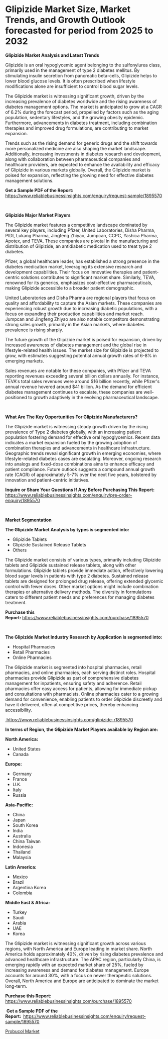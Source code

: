 <p><h1>Glipizide Market Size, Market Trends, and Growth Outlook forecasted for period from 2025 to 2032</h1></p><p><strong>Glipizide Market Analysis and Latest Trends</strong></p>
<p><p>Glipizide is an oral hypoglycemic agent belonging to the sulfonylurea class, primarily used in the management of type 2 diabetes mellitus. By stimulating insulin secretion from pancreatic beta-cells, Glipizide helps to lower blood glucose levels. It is often prescribed when lifestyle modifications alone are insufficient to control blood sugar levels.</p><p>The Glipizide market is witnessing significant growth, driven by the increasing prevalence of diabetes worldwide and the rising awareness of diabetes management options. The market is anticipated to grow at a CAGR of 6.2% during the forecast period, propelled by factors such as the aging population, sedentary lifestyles, and the growing obesity epidemic. Furthermore, advancements in diabetes treatment, including combination therapies and improved drug formulations, are contributing to market expansion. </p><p>Trends such as the rising demand for generic drugs and the shift towards more personalized medicine are also shaping the market landscape. Additionally, increasing investments in diabetes research and development, along with collaboration between pharmaceutical companies and healthcare providers, are expected to enhance the availability and efficacy of Glipizide in various markets globally. Overall, the Glipizide market is poised for expansion, reflecting the growing need for effective diabetes management solutions.</p></p>
<p><strong>Get a Sample PDF of the Report:&nbsp;</strong> <a href="https://www.reliablebusinessinsights.com/enquiry/request-sample/1895570?utm_campaign=2524&utm_medium=2&utm_source=Github&utm_content=ia&utm_term=08032025&utm_id=glipizide">https://www.reliablebusinessinsights.com/enquiry/request-sample/1895570</a></p>
<p>&nbsp;</p>
<p><strong>Glipizide Major Market Players</strong></p>
<p><p>The Glipizide market features a competitive landscape dominated by several key players, including Pfizer, United Laboratories, Disha Pharma, PIDI, Lukang Pharma, Jingfeng Zhiyao, Jumpcan, CCPC, Yashica Pharma, Apotex, and TEVA. These companies are pivotal in the manufacturing and distribution of Glipizide, an antidiabetic medication used to treat type 2 diabetes.</p><p>Pfizer, a global healthcare leader, has established a strong presence in the diabetes medication market, leveraging its extensive research and development capabilities. Their focus on innovative therapies and patient-centric solutions contributes to significant market share. Similarly, TEVA, renowned for its generics, emphasizes cost-effective pharmaceuticals, making Glipizide accessible to a broader patient demographic.</p><p>United Laboratories and Disha Pharma are regional players that focus on quality and affordability to capture the Asian markets. These companies are experiencing robust growth due to increasing diabetic populations, with a focus on expanding their production capabilities and market reach. Jumpcan and Jingfeng Zhiyao are also notable competitors demonstrating strong sales growth, primarily in the Asian markets, where diabetes prevalence is rising sharply.</p><p>The future growth of the Glipizide market is poised for expansion, driven by increased awareness of diabetes management and the global rise in lifestyle-related health issues. The market size for Glipizide is projected to grow, with estimates suggesting potential annual growth rates of 6-8% in emerging markets.</p><p>Sales revenues are notable for these companies, with Pfizer and TEVA reporting revenues exceeding several billion dollars annually. For instance, TEVA's total sales revenues were around $16 billion recently, while Pfizer's annual revenue hovered around $41 billion. As the demand for efficient diabetes management continues to escalate, these companies are well-positioned to growth adaptively in the evolving pharmaceutical landscape.</p></p>
<p>&nbsp;</p>
<p><strong>What Are The Key Opportunities For Glipizide Manufacturers?</strong></p>
<p><p>The Glipizide market is witnessing steady growth driven by the rising prevalence of Type 2 diabetes globally, with an increasing patient population fostering demand for effective oral hypoglycemics. Recent data indicates a market expansion fueled by the growing adoption of combination therapies and advancements in healthcare infrastructure. Geographic trends reveal significant growth in emerging economies, where lifestyle-related diabetes cases are escalating. Moreover, ongoing research into analogs and fixed-dose combinations aims to enhance efficacy and patient compliance. Future outlook suggests a compound annual growth rate (CAGR) of approximately 5-7% over the next five years, bolstered by innovation and patient-centric initiatives.</p></p>
<p><strong>Inquire or Share Your Questions If Any Before Purchasing This Report:</strong> <a href="https://www.reliablebusinessinsights.com/enquiry/pre-order-enquiry/1895570?utm_campaign=2524&utm_medium=2&utm_source=Github&utm_content=ia&utm_term=08032025&utm_id=glipizide">https://www.reliablebusinessinsights.com/enquiry/pre-order-enquiry/1895570</a></p>
<p>&nbsp;</p>
<p><strong>Market Segmentation</strong></p>
<p><strong>The Glipizide Market Analysis by types is segmented into:</strong></p>
<p><ul><li>Glipizide Tablets</li><li>Glipizide Sustained Release Tablets</li><li>Others</li></ul></p>
<p><p>The Glipizide market consists of various types, primarily including Glipizide tablets and Glipizide sustained release tablets, along with other formulations. Glipizide tablets provide immediate action, effectively lowering blood sugar levels in patients with type 2 diabetes. Sustained release tablets are designed for prolonged drug release, offering extended glycemic control with fewer doses. Other market options might include combination therapies or alternative delivery methods. The diversity in formulations caters to different patient needs and preferences for managing diabetes treatment.</p></p>
<p><strong>Purchase this Report:&nbsp;</strong><a href="https://www.reliablebusinessinsights.com/purchase/1895570?utm_campaign=2524&utm_medium=2&utm_source=Github&utm_content=ia&utm_term=08032025&utm_id=glipizide">https://www.reliablebusinessinsights.com/purchase/1895570</a></p>
<p>&nbsp;</p>
<p><strong>The Glipizide Market Industry Research by Application is segmented into:</strong></p>
<p><ul><li>Hospital Pharmacies</li><li>Retail Pharmacies</li><li>Online Pharmacies</li></ul></p>
<p><p>The Glipizide market is segmented into hospital pharmacies, retail pharmacies, and online pharmacies, each serving distinct roles. Hospital pharmacies provide Glipizide as part of comprehensive diabetes management for inpatients, ensuring safety and adherence. Retail pharmacies offer easy access for patients, allowing for immediate pickup and consultations with pharmacists. Online pharmacies cater to a growing demand for convenience, enabling patients to order Glipizide discreetly and have it delivered, often at competitive prices, thereby enhancing accessibility.</p></p>
<p><a href="https://www.reliablebusinessinsights.com/glipizide-r1895570?utm_campaign=2524&utm_medium=2&utm_source=Github&utm_content=ia&utm_term=08032025&utm_id=glipizide">&nbsp;https://www.reliablebusinessinsights.com/glipizide-r1895570</a></p>
<p><strong>In terms of Region, the Glipizide Market Players available by Region are:</strong></p>
<p>
    <p> <strong> North America: </strong>
        <ul>
            <li>United States</li>
            <li>Canada</li>
        </ul>
        </p> 
    <p> <strong> Europe: </strong>
        <ul>
            <li>Germany</li>
            <li>France</li>
            <li>U.K.</li>
            <li>Italy</li>
            <li>Russia</li>
        </ul>
        </p> 
    <p> <strong> Asia-Pacific: </strong>
        <ul>
            <li>China</li>
            <li>Japan</li>
            <li>South Korea</li>
            <li>India</li>
            <li>Australia</li>
            <li>China Taiwan</li>
            <li>Indonesia</li>
            <li>Thailand</li>
            <li>Malaysia</li>
        </ul>
        </p> 
    <p> <strong> Latin America: </strong>
        <ul>
            <li>Mexico</li>
            <li>Brazil</li>
            <li>Argentina Korea</li>
            <li>Colombia</li>
        </ul>
        </p> 
    <p> <strong> Middle East & Africa: </strong>
        <ul>
            <li>Turkey</li>
            <li>Saudi</li>
            <li>Arabia</li>
            <li>UAE</li>
            <li>Korea</li>
        </ul>
    </p>
    </p>
<p><p>The Glipizide market is witnessing significant growth across various regions, with North America and Europe leading in market share. North America holds approximately 40%, driven by rising diabetes prevalence and advanced healthcare infrastructure. The APAC region, particularly China, is emerging rapidly with an expected market share of 25%, fueled by increasing awareness and demand for diabetes management. Europe accounts for around 30%, with a focus on newer therapeutic solutions. Overall, North America and Europe are anticipated to dominate the market long-term.</p></p>
<p><strong>Purchase this Report: </strong><a href="https://www.reliablebusinessinsights.com/purchase/1895570?utm_campaign=2524&utm_medium=2&utm_source=Github&utm_content=ia&utm_term=08032025&utm_id=glipizide">https://www.reliablebusinessinsights.com/purchase/1895570</a></p>
<p>&nbsp;<strong>Get a Sample PDF of the Report:&nbsp;&nbsp;</strong><a href="https://www.reliablebusinessinsights.com/enquiry/request-sample/1895570?utm_campaign=2524&utm_medium=2&utm_source=Github&utm_content=ia&utm_term=08032025&utm_id=glipizide">https://www.reliablebusinessinsights.com/enquiry/request-sample/1895570</a></p>
<p><strong></strong></p>
<p><p><a href="https://github.com/osbornrdaflalo/Market-Research-Report-List-1/blob/main/probucol-market.md?utm_campaign=2524&utm_medium=2&utm_source=Github&utm_content=ia&utm_term=08032025&utm_id=glipizide">Probucol Market</a></p></p>